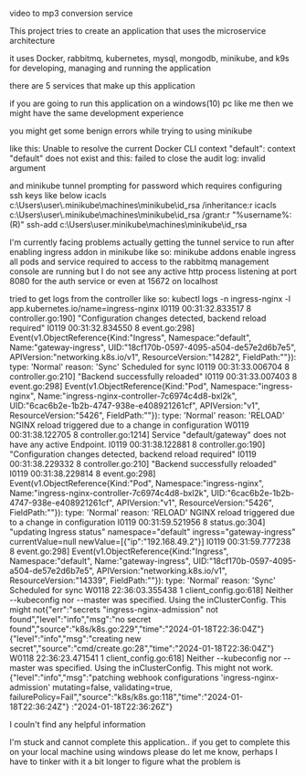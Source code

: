 video to mp3 conversion service

This project tries to create an application that uses the microservice architecture

it uses Docker, rabbitmq, kubernetes, mysql, mongodb, minikube, 
and k9s for developing, managing and running the application

there are 5 services that make up this application

if you are going to run this application on a windows(10) pc like me
then we might have the same development experience

you might get some benign errors while trying to using minikube 

like this: Unable to resolve the current Docker CLI context "default": context "default" does not exist
and this: failed to close the audit log: invalid argument

and minikube tunnel prompting for password which requires configuring ssh keys
like below
icacls c:\\Users\\user\\.minikube\\machines\\minikube\\id_rsa /inheritance:r
icacls c:\\Users\\user\\.minikube\\machines\\minikube\\id_rsa /grant:r "%username%:(R)"
ssh-add c:\Users\user\.minikube\machines\minikube\id_rsa

I'm currently facing problems actually getting the tunnel service to run
after enabling ingress addon in minikube 
like so:
minikube addons enable ingress
all pods and service required to access to the rabbitmq management console are running but I do not
see any active http process listening at port 8080 for the auth service or even at 15672 on localhost

tried to get logs from the controller 
like so: kubectl logs -n ingress-nginx -l app.kubernetes.io/name=ingress-nginx
I0119 00:31:32.833517       8 controller.go:190] "Configuration changes detected, backend reload required"
I0119 00:31:32.834550       8 event.go:298] Event(v1.ObjectReference{Kind:"Ingress", Namespace:"default", Name:"gateway-ingress", UID:"18cf170b-0597-4095-a504-de57e2d6b7e5", APIVersion:"networking.k8s.io/v1", ResourceVersion:"14282", FieldPath:""}): type: 'Normal' reason: 'Sync' Scheduled for sync
I0119 00:31:33.006704       8 controller.go:210] "Backend successfully reloaded"
I0119 00:31:33.007403       8 event.go:298] Event(v1.ObjectReference{Kind:"Pod", Namespace:"ingress-nginx", Name:"ingress-nginx-controller-7c6974c4d8-bxl2k", UID:"6cac6b2e-1b2b-4747-938e-e408921261cf", APIVersion:"v1", ResourceVersion:"5426", FieldPath:""}): type: 'Normal' reason: 'RELOAD' NGINX reload triggered due to a change in configuration
W0119 00:31:38.122705       8 controller.go:1214] Service "default/gateway" does not have any active Endpoint.
I0119 00:31:38.122881       8 controller.go:190] "Configuration changes detected, backend reload required"
I0119 00:31:38.229332       8 controller.go:210] "Backend successfully reloaded"
I0119 00:31:38.229814       8 event.go:298] Event(v1.ObjectReference{Kind:"Pod", Namespace:"ingress-nginx", Name:"ingress-nginx-controller-7c6974c4d8-bxl2k", UID:"6cac6b2e-1b2b-4747-938e-e408921261cf", APIVersion:"v1", ResourceVersion:"5426", FieldPath:""}): type: 'Normal' reason: 'RELOAD' NGINX reload triggered due to a change in configuration
I0119 00:31:59.521956       8 status.go:304] "updating Ingress status" namespace="default" ingress="gateway-ingress" currentValue=null newValue=[{"ip":"192.168.49.2"}]
I0119 00:31:59.777238       8 event.go:298] Event(v1.ObjectReference{Kind:"Ingress", Namespace:"default", Name:"gateway-ingress", UID:"18cf170b-0597-4095-a504-de57e2d6b7e5", APIVersion:"networking.k8s.io/v1", ResourceVersion:"14339", FieldPath:""}): type: 'Normal' reason: 'Sync' Scheduled for sync
W0118 22:36:03.355438       1 client_config.go:618] Neither --kubeconfig nor --master was specified.  Using the inClusterConfig.  This might not{"err":"secrets \"ingress-nginx-admission\" not found","level":"info","msg":"no secret found","source":"k8s/k8s.go:229","time":"2024-01-18T22:36:04Z"}
{"level":"info","msg":"creating new secret","source":"cmd/create.go:28","time":"2024-01-18T22:36:04Z"}
W0118 22:36:23.471541       1 client_config.go:618] Neither --kubeconfig nor --master was specified.  Using the inClusterConfig.  This might not work.
{"level":"info","msg":"patching webhook configurations 'ingress-nginx-admission' mutating=false, validating=true, failurePolicy=Fail","source":"k8s/k8s.go:118","time":"2024-01-18T22:36:24Z"}
:"2024-01-18T22:36:26Z"}

I couln't find any helpful information

I'm stuck and cannot complete this application..
if you get to complete this on your local machine using windows please do let me know, perhaps I have to tinker with it a bit longer to figure what the problem is
